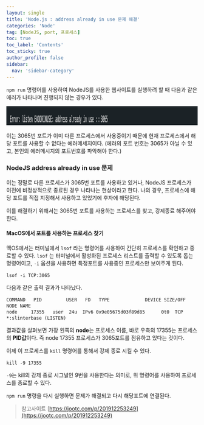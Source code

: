 ```yaml
---
layout: single
title: 'Node.js : address already in use 문제 해결'
categories: 'Node'
tag: [NodeJS, port, 프로세스]
toc: true
toc_label: 'Contents'
toc_sticky: true
author_profile: false
sidebar:
  nav: 'sidebar-category'
---
```


`npm run` 명령어를 사용하여 NodeJS를 사용한 웹사이트를 실행하려 할 때 다음과 같은 에러가 나타나며 진행되지 않는 경우가 있다.

<img src="/assets/images/2023-06-07/1.png" width="600" height="50"/>

이는 3065번 포트가 이미 다른 프로세스에서 사용중이기 때문에 현재 프로세스에서 해당 포트를 사용할 수 없다는 에러메세지이다.
(에러의 포트 번호는 3065가 아닐 수 있고, 본인의 에러메시지의 포트번호를 파악해야 한다.)

### NodeJS address already in use 문제

이는 정말로 다른 프로세스가 3065번 포트를 사용하고 있거나, NodeJS 프로세스가 이전에 비정상적으로 종료된 경우 나타나는 현상이라고 한다. 나의 경우, 프로세스에 해당 포트를 직접 지정해서 사용하고 있었기에 후자에 해당된다.

이를 해결하기 위해서는 3065번 포트를 사용하는 프로세스를 찾고, 강제종료 해주어야 한다.

#### MacOS에서 포트를 사용하는 프로세스 찾기

맥OS에서는 터미널에서 `lsof` 라는 명령어를 사용하여 간단히 프로세스를 확인하고 종료할 수 있다. `lsof` 는 터미널에서 활성화된 프로세스 리스트를 출력할 수 있도록 돕는 명령어이고, `-i` 옵션을 사용하면 특정포트를 사용중인 프로세스만 보여주게 된다.

```
lsof -i TCP:3065
```

다음과 같은 출력 결과가 나타났다.

```
COMMAND   PID         USER   FD   TYPE             DEVICE SIZE/OFF NODE NAME
node     17355   user  24u  IPv6 0x9e05675d03f89d85      0t0  TCP *:slinterbase (LISTEN)
```

결과값을 살펴보면 가장 왼쪽의 **node**는 프로세스 이름, 바로 우측의 17355는 프로세스의 **PID값**이다. 즉 node 17355 프로세스가 3065포트를 점유하고 있다는 것이다.

이제 이 프로세스를 `kill` 명령어를 통해서 강제 종료 시킬 수 있다.

```
kill -9 17355
```

`-9`는 kill의 강제 종료 시그널인 9번을 사용한다는 의미로, 위 명령어를 사용하여 프로세스를 종료할 수 있다.

`npm run` 명령을 다시 실행하면 문제가 해결되고 다시 해당포트에 연결된다.

> 참고사이트 [https://jootc.com/p/201912253249](https://jootc.com/p/201912253249)
